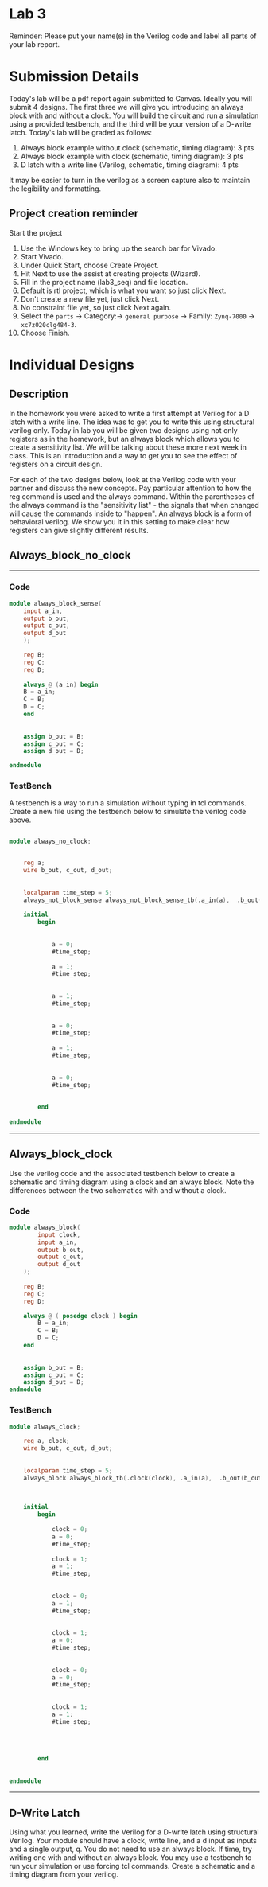 # Lab 3

Reminder: Please put your name(s) in the Verilog code and label all parts of your lab report.

# Submission Details
Today's lab will be a pdf report again submitted to Canvas. Ideally you will submit 4 designs. The first three we will give you introducing an always block with and without a clock. You will build the circuit and run a simulation using a provided testbench, and the third will be your version of a D-write latch. Today's lab will be graded as follows: 
1. Always block example without clock (schematic, timing diagram): 3 pts
2. Always block example with clock (schematic, timing diagram): 3 pts
3. D latch with a write line (Verilog, schematic, timing diagram): 4 pts

It may be easier to turn in the verilog as a screen capture also to maintain the legibility and formatting.

## Project creation reminder
Start the project
1. Use the Windows key to bring up the search bar for Vivado.
2. Start Vivado.
3. Under Quick Start, choose Create Project.
4. Hit Next to use the assist at creating projects (Wizard).
5. Fill in the project name (lab3_seq) and file location.
6. Default is rtl project, which is what you want so just click Next.
7. Don't create a new file yet, just click Next.
8. No constraint file yet, so just click Next again.
9. Select the `parts` -> Category:-> `general purpose` -> Family: `Zynq-7000` -> `xc7z020clg484-3`.
10. Choose Finish.

# Individual Designs

## Description
In the homework you were asked to write a first attempt at Verilog for a D latch with a write line. The idea was to get you to write this using structural verilog only. Today in lab you will be given two designs using not only registers as in the homework, but an always block which allows you to create a sensitivity list. We will be talking about these more next week in class. This is an introduction and a way to get you to see the effect of registers on a circuit design.

For each of the two designs below, look at the Verilog code with your partner and discuss the new concepts. Pay particular attention to how the reg command is used and the always command. Within the parentheses of the always command is the "sensitivity list" - the signals that when changed will cause the commands inside to "happen". An always block is a form of behavioral verilog. We show you it in this setting to make clear how registers can give slightly different results.

## Always_block_no_clock
---

### Code

```verilog
module always_block_sense(
    input a_in, 
    output b_out,
    output c_out,
    output d_out
    );

    reg B;
    reg C;
    reg D;
    
    always @ (a_in) begin
    B = a_in;
    C = B;
    D = C;
    end
    
    
    assign b_out = B;
    assign c_out = C;
    assign d_out = D;

endmodule

```
### TestBench
A testbench is a way to run a simulation without typing in tcl commands. Create a new file using the testbench below to simulate the verilog code above.

```verilog

module always_no_clock;


    reg a;
    wire b_out, c_out, d_out;
    
       
    localparam time_step = 5;
    always_not_block_sense always_not_block_sense_tb(.a_in(a),  .b_out(b_out), .c_out(c_out), .d_out(d_out));
    
    initial
        begin
           
            
            a = 0;
            #time_step;
            
            a = 1;
            #time_step;     
            
            
            a = 1;
            #time_step;
                                
            
            a = 0;
            #time_step;
            
            a = 1;
            #time_step;
                       
                       
            a = 0;
            #time_step;
           
           
        end
    
endmodule

```


----

## Always_block_clock
Use the verilog code and the associated testbench below to create a schematic and timing diagram using a clock and an always block. Note the differences between the two schematics with and without a clock.

### Code

```verilog
module always_block(
        input clock,
        input a_in, 
        output b_out,
        output c_out,
        output d_out
    );
    
    reg B;
    reg C;
    reg D;

    always @ ( posedge clock ) begin
        B = a_in;
        C = B;
        D = C;
    end
    
    
    assign b_out = B;
    assign c_out = C;
    assign d_out = D;
endmodule

```

### TestBench

```verilog
module always_clock;

    reg a, clock;
    wire b_out, c_out, d_out;
    
       
    localparam time_step = 5;
    always_block always_block_tb(.clock(clock), .a_in(a),  .b_out(b_out), .c_out(c_out), .d_out(d_out));
    

    
    initial
        begin
           
            clock = 0;
            a = 0;
            #time_step;
            
            clock = 1;
            a = 1;
            #time_step;
            
            
            clock = 0;
            a = 1;
            #time_step;
                       
                       
            clock = 1;
            a = 0;
            #time_step;
            
            
            clock = 0;
            a = 0;
            #time_step;
            
            
            clock = 1;
            a = 1;
            #time_step;
                       
                       
           
           
        end
    
    
endmodule

```


----
## D-Write Latch
Using what you learned, write the Verilog for a D-write latch using structural Verilog. Your module should have a clock, write line, and a d input as inputs and a single output, q. You do not need to use an always block. If time, try writing one with and without an always block. You may use a testbench to run your simulation or use forcing tcl commands. Create a schematic and a timing diagram from your verilog.
